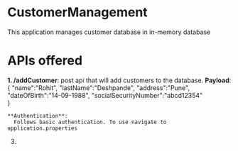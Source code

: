 # CustomerManagement
This application manages customer database in in-memory database

# APIs offered
**1. /addCustomer**: post api that will add customers to the database.
    **Payload**:
    {
      "name":"Rohit",
      "lastName":"Deshpande",
      "address":"Pune",
      "dateOfBirth":"14-09-1988",
      "socialSecurityNumber":"abcd12354"  
    }
    
    **Authentication**:
      Follows basic authentication. To use navigate to application.properties

   
3. 



